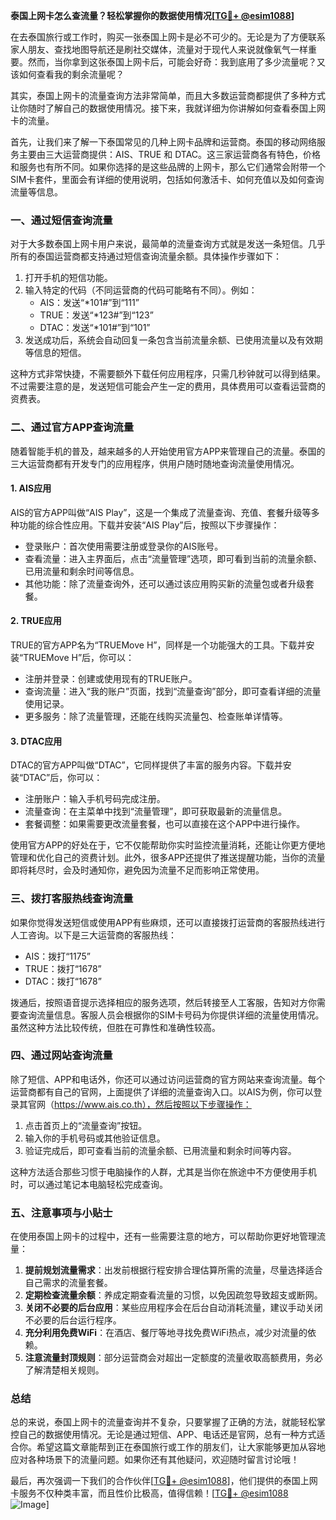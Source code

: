 **泰国上网卡怎么查流量？轻松掌握你的数据使用情况[[TG💪+ @esim1088](https://t.me/s/esim1088)]**

在去泰国旅行或工作时，购买一张泰国上网卡是必不可少的。无论是为了方便联系家人朋友、查找地图导航还是刷社交媒体，流量对于现代人来说就像氧气一样重要。然而，当你拿到这张泰国上网卡后，可能会好奇：我到底用了多少流量呢？又该如何查看我的剩余流量呢？

其实，泰国上网卡的流量查询方法非常简单，而且大多数运营商都提供了多种方式让你随时了解自己的数据使用情况。接下来，我就详细为你讲解如何查看泰国上网卡的流量。

首先，让我们来了解一下泰国常见的几种上网卡品牌和运营商。泰国的移动网络服务主要由三大运营商提供：AIS、TRUE 和 DTAC。这三家运营商各有特色，价格和服务也有所不同。如果你选择的是这些品牌的上网卡，那么它们通常会附带一个SIM卡套件，里面会有详细的使用说明，包括如何激活卡、如何充值以及如何查询流量等信息。

### 一、通过短信查询流量

对于大多数泰国上网卡用户来说，最简单的流量查询方式就是发送一条短信。几乎所有的泰国运营商都支持通过短信查询流量余额。具体操作步骤如下：

1. 打开手机的短信功能。
2. 输入特定的代码（不同运营商的代码可能略有不同）。例如：
   - AIS：发送“*101#”到“111”
   - TRUE：发送“*123#”到“123”
   - DTAC：发送“*101#”到“101”
3. 发送成功后，系统会自动回复一条包含当前流量余额、已使用流量以及有效期等信息的短信。

这种方式非常快捷，不需要额外下载任何应用程序，只需几秒钟就可以得到结果。不过需要注意的是，发送短信可能会产生一定的费用，具体费用可以查看运营商的资费表。

### 二、通过官方APP查询流量

随着智能手机的普及，越来越多的人开始使用官方APP来管理自己的流量。泰国的三大运营商都有开发专门的应用程序，供用户随时随地查询流量使用情况。

#### 1. AIS应用

AIS的官方APP叫做“AIS Play”，这是一个集成了流量查询、充值、套餐升级等多种功能的综合性应用。下载并安装“AIS Play”后，按照以下步骤操作：

- 登录账户：首次使用需要注册或登录你的AIS账号。
- 查看流量：进入主界面后，点击“流量管理”选项，即可看到当前的流量余额、已用流量和剩余时间等信息。
- 其他功能：除了流量查询外，还可以通过该应用购买新的流量包或者升级套餐。

#### 2. TRUE应用

TRUE的官方APP名为“TRUEMove H”，同样是一个功能强大的工具。下载并安装“TRUEMove H”后，你可以：

- 注册并登录：创建或使用现有的TRUE账户。
- 查询流量：进入“我的账户”页面，找到“流量查询”部分，即可查看详细的流量使用记录。
- 更多服务：除了流量管理，还能在线购买流量包、检查账单详情等。

#### 3. DTAC应用

DTAC的官方APP叫做“DTAC”，它同样提供了丰富的服务内容。下载并安装“DTAC”后，你可以：

- 注册账户：输入手机号码完成注册。
- 流量查询：在主菜单中找到“流量管理”，即可获取最新的流量信息。
- 套餐调整：如果需要更改流量套餐，也可以直接在这个APP中进行操作。

使用官方APP的好处在于，它不仅能帮助你实时监控流量消耗，还能让你更方便地管理和优化自己的资费计划。此外，很多APP还提供了推送提醒功能，当你的流量即将耗尽时，会及时通知你，避免因为流量不足而影响正常使用。

### 三、拨打客服热线查询流量

如果你觉得发送短信或使用APP有些麻烦，还可以直接拨打运营商的客服热线进行人工咨询。以下是三大运营商的客服热线：

- AIS：拨打“1175”
- TRUE：拨打“1678”
- DTAC：拨打“1678”

拨通后，按照语音提示选择相应的服务选项，然后转接至人工客服，告知对方你需要查询流量信息。客服人员会根据你的SIM卡号码为你提供详细的流量使用情况。虽然这种方法比较传统，但胜在可靠性和准确性较高。

### 四、通过网站查询流量

除了短信、APP和电话外，你还可以通过访问运营商的官方网站来查询流量。每个运营商都有自己的官网，上面提供了详细的流量查询入口。以AIS为例，你可以登录其官网（https://www.ais.co.th），然后按照以下步骤操作：

1. 点击首页上的“流量查询”按钮。
2. 输入你的手机号码或其他验证信息。
3. 验证完成后，即可查看当前的流量余额、已用流量和剩余时间等内容。

这种方法适合那些习惯于电脑操作的人群，尤其是当你在旅途中不方便使用手机时，可以通过笔记本电脑轻松完成查询。

### 五、注意事项与小贴士

在使用泰国上网卡的过程中，还有一些需要注意的地方，可以帮助你更好地管理流量：

1. **提前规划流量需求**：出发前根据行程安排合理估算所需的流量，尽量选择适合自己需求的流量套餐。
2. **定期检查流量余额**：养成定期查看流量的习惯，以免因疏忽导致超支或断网。
3. **关闭不必要的后台应用**：某些应用程序会在后台自动消耗流量，建议手动关闭不必要的后台运行程序。
4. **充分利用免费WiFi**：在酒店、餐厅等地寻找免费WiFi热点，减少对流量的依赖。
5. **注意流量封顶规则**：部分运营商会对超出一定额度的流量收取高额费用，务必了解清楚相关规则。

### 总结

总的来说，泰国上网卡的流量查询并不复杂，只要掌握了正确的方法，就能轻松掌控自己的数据使用情况。无论是通过短信、APP、电话还是官网，总有一种方式适合你。希望这篇文章能帮到正在泰国旅行或工作的朋友们，让大家能够更加从容地应对各种场景下的流量问题。如果你还有其他疑问，欢迎随时留言讨论哦！

最后，再次强调一下我们的合作伙伴[[TG💪+ @esim1088](https://t.me/s/esim1088)]，他们提供的泰国上网卡服务不仅种类丰富，而且性价比极高，值得信赖！[[TG💪+ @esim1088](https://t.me/s/esim1088) ![Image](https://i.postimg.cc/4NQfJmqS/Snipaste-2025-05-13-00-14-12.png)]